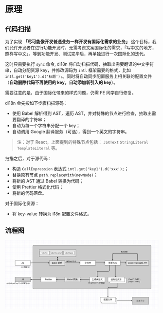 # 原理

## 代码扫描

为了实现 **「尽可能像开发普通业务一样开发有国际化需求的业务」** 这个目标，我们允许开发者在进行功能开发时，无需考虑文案国际化的需求，「写中文的地方，照样写中文」。等到功能开发、测试完毕后，再单独进行一次国际化的迭代。

这时只需要执行 `sync` 命令, di18n 将自动扫描代码，抽取出需要翻译的中文字符串，自动分配资源 key，并修改源码为 `intl` 框架需要的格式，比如 `intl.get('key1').d('标题');`。同时将自动同步配置服务上相关联的配置文件（**自动删除代码不再使用的 key，自动添加新引入的 key**）。

需要注意的是，由于国际化带来的样式问题，仍需 FE 同学自行修复。

di18n 会先按如下步骤扫描源码：

- 使用 Babel 解析得到 AST，遍历 AST，并对特殊的节点进行检查，抽取出需要翻译的字符串；
- 自动为每一个字符串分配一个 key；
- 自动调用 Google 翻译服务（可选），得到一个英文的字符串。

> 注：对于 React，上面提到的特殊节点包括： `JSXText` `StringLiteral` `TemplateLiteral` 等。

扫描之后，对于源代码：

- 构造 `CallExpression` 表达式 `intl.get('key1').d('xxx');`；
- 替换原有节点 `path.replaceWith(newNode)`；
- 将新的 AST 通过 Babel 转换为代码；
- 使用 Prettier 格式化代码；
- 将新的代码落盘。

对于国际化资源：

- 将 key-value 转换为 i18n 配置文件格式。

## 流程图

![](../images/di18n_work_flow.jpg)
